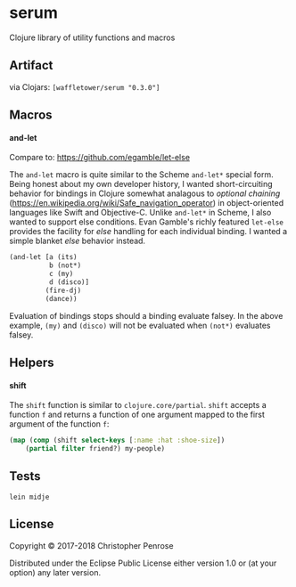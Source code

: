 # serum

Clojure library of utility functions and macros

## Artifact

via Clojars:
`[waffletower/serum "0.3.0"]`

## Macros

#### and-let

Compare to: https://github.com/egamble/let-else

The `and-let` macro is quite similar to the Scheme `and-let*` special
form.  Being honest about my own developer history, I wanted
short-circuiting behavior for bindings in Clojure somewhat analagous
to _optional chaining_
(https://en.wikipedia.org/wiki/Safe_navigation_operator) in
object-oriented languages like Swift and Objective-C.  Unlike
`and-let*` in Scheme, I also wanted to support else conditions.  Evan
Gamble's richly featured `let-else` provides the facility for _else_
handling for each individual binding.  I wanted a simple blanket
_else_ behavior instead.

``` Clojure
(and-let [a (its)
          b (not*)
          c (my)
          d (disco)]
         (fire-dj)
         (dance))
```

Evaluation of bindings stops should a binding evaluate
falsey.  In the above example, `(my)` and `(disco)` will not be
evaluated when `(not*)` evaluates falsey.

## Helpers

#### shift

The `shift` function is similar to `clojure.core/partial`. `shift`
accepts a function `f` and returns a function of one argument mapped
to the first argument of the function `f`:

``` Clojure
(map (comp (shift select-keys [:name :hat :shoe-size])
    (partial filter friend?) my-people)
```

## Tests

`lein midje`

## License

Copyright © 2017-2018 Christopher Penrose

Distributed under the Eclipse Public License either version 1.0 or (at
your option) any later version.
